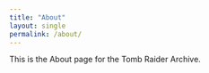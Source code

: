 ```yaml
---
title: "About"
layout: single
permalink: /about/
---
```


This is the About page for the Tomb Raider Archive.
